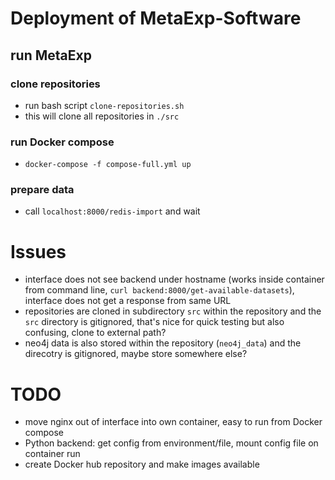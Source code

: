 # Deployment of MetaExp-Software

## run MetaExp

### clone repositories
- run bash script `clone-repositories.sh`
- this will clone all repositories in `./src`

### run Docker compose
- `docker-compose -f compose-full.yml up`

### prepare data
- call `localhost:8000/redis-import` and wait


# Issues
- interface does not see backend under hostname (works inside container from command line, `curl backend:8000/get-available-datasets`), interface does not get a response from same URL
- repositories are cloned in subdirectory `src` within the repository and the `src` directory is gitignored, that's nice for quick testing but also confusing, clone to external path?
- neo4j data is also stored within the repository (`neo4j_data`) and the direcotry is gitignored, maybe store somewhere else?


# TODO
- move nginx out of interface into own container, easy to run from Docker compose
- Python backend: get config from environment/file, mount config file on container run
- create Docker hub repository and make images available

